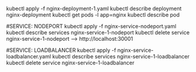 kubectl apply -f nginx-deployment-1.yaml
kubectl describe deployment nginx-deployment
kubectl get pods -l app=nginx
 kubectl describe pod <pod-name>


#SERVICE: NODEPORT
kubectl apply -f nginx-service-nodeport.yaml
kubectl describe services nginx-service-1-nodeport
kubectl delete service nginx-service-1-nodeport
 --> http://localhost:30001

#SERVICE: LOADBALANCER
kubectl apply -f nginx-service-loadbalancer.yaml
kubectl describe services nginx-service-1-loadbalancer
kubectl delete service nginx-service-1-loadbalancer
